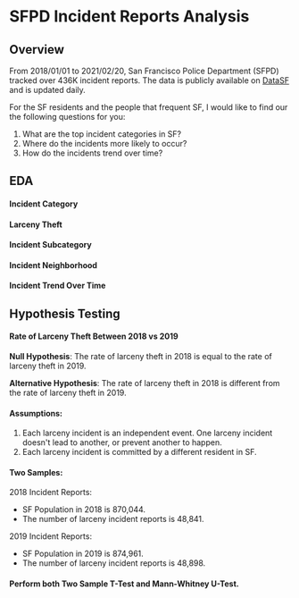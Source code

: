 # SFPD Incident Reports Analysis

## Overview
From 2018/01/01 to 2021/02/20, San Francisco Police Department (SFPD) tracked over 436K incident reports. The data is publicly available on [DataSF](https://data.sfgov.org/Public-Safety/Police-Department-Incident-Reports-2018-to-Present/wg3w-h783) and is updated daily.

For the SF residents and the people that frequent SF, I would like to find our the following questions for you:
1. What are the top incident categories in SF?
2. Where do the incidents more likely to occur?
3. How do the incidents trend over time?

## EDA
#### Incident Category

#### Larceny Theft

#### Incident Subcategory

#### Incident Neighborhood

#### Incident Trend Over Time


## Hypothesis Testing
#### Rate of Larceny Theft Between 2018 vs 2019

<b> Null Hypothesis</b>: The rate of larceny theft in 2018 is equal to the rate of larceny theft in 2019. 

<b> Alternative Hypothesis</b>: The rate of larceny theft in 2018 is different from the rate of larceny theft in 2019.

#### Assumptions:
1. Each larceny incident is an independent event. One larceny incident doesn't lead to another, or prevent another to happen.
2. Each larceny incident is committed by a different resident in SF.

#### Two Samples:
2018 Incident Reports: 
- SF Population in 2018 is 870,044.
- The number of larceny incident reports is 48,841.

2019 Incident Reports: 
- SF Population in 2019 is 874,961.
- The number of larceny incident reports is 48,898.

#### Perform both Two Sample T-Test and Mann-Whitney U-Test.
